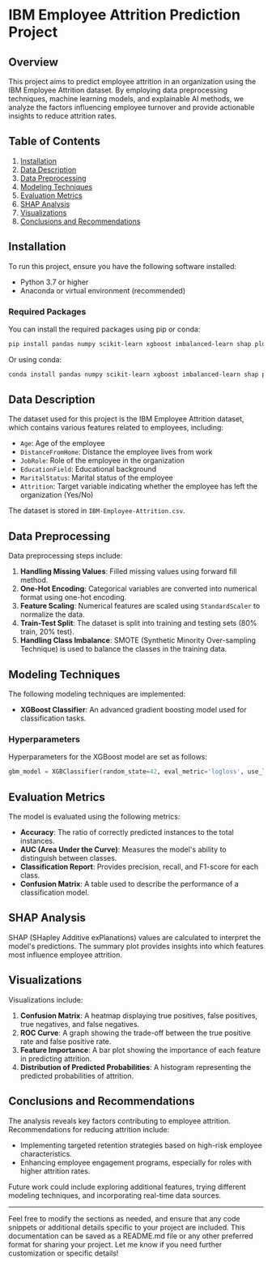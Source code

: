 # IBM Employee Attrition Prediction Project

## Overview
This project aims to predict employee attrition in an organization using the IBM Employee Attrition dataset. By employing data preprocessing techniques, machine learning models, and explainable AI methods, we analyze the factors influencing employee turnover and provide actionable insights to reduce attrition rates.

## Table of Contents
1. [Installation](#installation)
2. [Data Description](#data-description)
3. [Data Preprocessing](#data-preprocessing)
4. [Modeling Techniques](#modeling-techniques)
5. [Evaluation Metrics](#evaluation-metrics)
6. [SHAP Analysis](#shap-analysis)
7. [Visualizations](#visualizations)
8. [Conclusions and Recommendations](#conclusions-and-recommendations)

## Installation
To run this project, ensure you have the following software installed:

- Python 3.7 or higher
- Anaconda or virtual environment (recommended)

### Required Packages
You can install the required packages using pip or conda:

```bash
pip install pandas numpy scikit-learn xgboost imbalanced-learn shap plotly
```

Or using conda:

```bash
conda install pandas numpy scikit-learn xgboost imbalanced-learn shap plotly
```

## Data Description
The dataset used for this project is the IBM Employee Attrition dataset, which contains various features related to employees, including:

- `Age`: Age of the employee
- `DistanceFromHome`: Distance the employee lives from work
- `JobRole`: Role of the employee in the organization
- `EducationField`: Educational background
- `MaritalStatus`: Marital status of the employee
- `Attrition`: Target variable indicating whether the employee has left the organization (Yes/No)

The dataset is stored in `IBM-Employee-Attrition.csv`.

## Data Preprocessing
Data preprocessing steps include:

1. **Handling Missing Values**: Filled missing values using forward fill method.
2. **One-Hot Encoding**: Categorical variables are converted into numerical format using one-hot encoding.
3. **Feature Scaling**: Numerical features are scaled using `StandardScaler` to normalize the data.
4. **Train-Test Split**: The dataset is split into training and testing sets (80% train, 20% test).
5. **Handling Class Imbalance**: SMOTE (Synthetic Minority Over-sampling Technique) is used to balance the classes in the training data.

## Modeling Techniques
The following modeling techniques are implemented:

- **XGBoost Classifier**: An advanced gradient boosting model used for classification tasks.

### Hyperparameters
Hyperparameters for the XGBoost model are set as follows:

```python
gbm_model = XGBClassifier(random_state=42, eval_metric='logloss', use_label_encoder=False)
```

## Evaluation Metrics
The model is evaluated using the following metrics:

- **Accuracy**: The ratio of correctly predicted instances to the total instances.
- **AUC (Area Under the Curve)**: Measures the model's ability to distinguish between classes.
- **Classification Report**: Provides precision, recall, and F1-score for each class.
- **Confusion Matrix**: A table used to describe the performance of a classification model.

## SHAP Analysis
SHAP (SHapley Additive exPlanations) values are calculated to interpret the model's predictions. The summary plot provides insights into which features most influence employee attrition.

## Visualizations
Visualizations include:

1. **Confusion Matrix**: A heatmap displaying true positives, false positives, true negatives, and false negatives.
2. **ROC Curve**: A graph showing the trade-off between the true positive rate and false positive rate.
3. **Feature Importance**: A bar plot showing the importance of each feature in predicting attrition.
4. **Distribution of Predicted Probabilities**: A histogram representing the predicted probabilities of attrition.

## Conclusions and Recommendations
The analysis reveals key factors contributing to employee attrition. Recommendations for reducing attrition include:

- Implementing targeted retention strategies based on high-risk employee characteristics.
- Enhancing employee engagement programs, especially for roles with higher attrition rates.

Future work could include exploring additional features, trying different modeling techniques, and incorporating real-time data sources.

---

Feel free to modify the sections as needed, and ensure that any code snippets or additional details specific to your project are included. This documentation can be saved as a README.md file or any other preferred format for sharing your project. Let me know if you need further customization or specific details!
